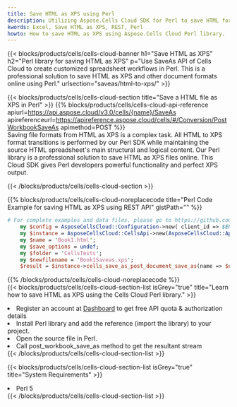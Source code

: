 ```yaml
---
title: Save HTML as XPS using Perl 
description: Utilizing Aspose.Cells Cloud SDK for Perl to save HTML format file as XPS format file. 
kwords: Excel, Save HTML as XPS, REST, Perl
howto: How to save HTML as XPS using Aspose.Cells Cloud Perl library.
---
```



{{< blocks/products/cells/cells-cloud-banner h1="Save HTML as XPS" h2="Perl library for saving HTML as XPS" p="Use SaveAs API of Cells Cloud to create customized spreadsheet workflows in Perl. This is a professional solution to save HTML as XPS and other document formats online using Perl." urlsection="saveas/html-to-xps/" >}}

{{< blocks/products/cells/cells-cloud-section  title="Save a HTML file as XPS in Perl" >}}
{{% blocks/products/cells/cells-cloud-api-reference  apiurl=https://api.aspose.cloud/v3.0/cells/{name}/SaveAs  apireferenceurl=https://apireference.aspose.cloud/cells/#/Conversion/PostWorkbookSaveAs  apimethod=POST %}}
<br/>
Saving file formats from HTML as XPS is a complex task. All HTML to XPS format transitions is performed by our Perl SDK while maintaining the source HTML spreadsheet's main structural and logical content. Our Perl library is a professional solution to save HTML as XPS files online. This Cloud SDK gives Perl developers powerful functionality and perfect XPS output.

{{< /blocks/products/cells/cells-cloud-section >}}

{{% blocks/products/cells/cells-cloud-noreplacecode title="Perl Code Example for saving HTML as XPS using REST API" gistPath="" %}}
  
```perl
# For complete examples and data files, please go to https://github.com/aspose-cells-cloud/aspose-cells-cloud-perl/
    my $config = AsposeCellsCloud::Configuration->new( client_id => $ENV{'ProductClientId'}, client_secret => $ENV{'ProductClientSecret'});
    my $instance = AsposeCellsCloud::CellsApi->new(AsposeCellsCloud::ApiClient->new( $config));
    my $name = 'Book1.html';
    my $save_options = undef;
    my $folder = 'CellsTests';
    my $newfilename = 'Book1Saveas.xps';
    $result = $instance->cells_save_as_post_document_save_as(name => $name,save_options => $save_options, newfilename => $newfilename, folder => $folder);
```
  
{{% /blocks/products/cells/cells-cloud-noreplacecode  %}}
<br/>
{{< blocks/products/cells/cells-cloud-section-list isGrey="true"  title="Learn how to save HTML as XPS using the Cells Cloud Perl library." >}}
<li>Register an account at <a href="https://dashboard.aspose.cloud/">Dashboard</a> to get free API quota & authorization details</li>
<li>Install Perl library and add the reference (import the library) to your project.</li>
<li>Open the source file in Perl.</li>
<li>Call post_workbook_save_as method to get the resultant stream</li>
{{< /blocks/products/cells/cells-cloud-section-list >}}

{{< blocks/products/cells/cells-cloud-section-list isGrey="true"  title="System Requirements" >}}
<li>Perl 5</li>
{{< /blocks/products/cells/cells-cloud-section-list >}}
